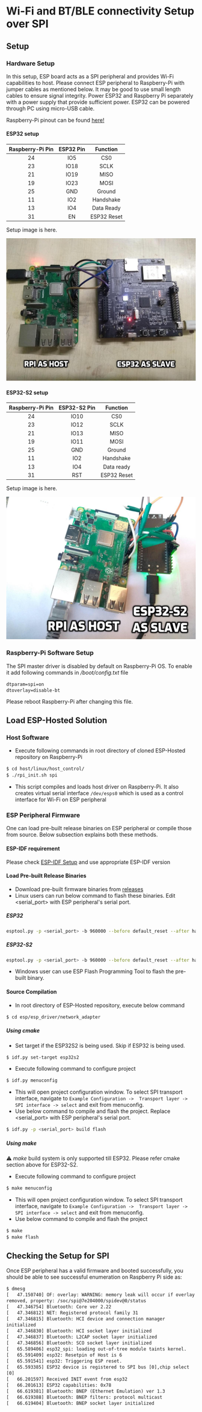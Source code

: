 # Wi-Fi and BT/BLE connectivity Setup over SPI
## Setup
### Hardware Setup
In this setup, ESP board acts as a SPI peripheral and provides Wi-Fi capabilities to host. Please connect ESP peripheral to Raspberry-Pi with jumper cables as mentioned below. It may be good to use small length cables to ensure signal integrity. Power ESP32 and Raspberry Pi separately with a power supply that provide sufficient power. ESP32 can be powered through PC using micro-USB cable.

Raspberry-Pi pinout can be found [here!](https://pinout.xyz/pinout/spi)

#### ESP32 setup
| Raspberry-Pi Pin | ESP32 Pin | Function |
|:-------:|:---------:|:--------:|
| 24 | IO5 | CS0 |
| 23 | IO18 | SCLK |
| 21 | IO19 | MISO |
| 19 | IO23 | MOSI |
| 25 | GND | Ground |
| 11 | IO2 | Handshake |
| 13 | IO4 | Data Ready |
| 31 | EN  | ESP32 Reset |

Setup image is here.

![alt text](rpi_esp_spi_setup.jpg "setup of Raspberry-Pi as host and ESP32 as slave")

#### ESP32-S2 setup
| Raspberry-Pi Pin | ESP32-S2 Pin | Function |
|:----------------:|:------------:|:--------:|
| 24 | IO10 | CS0 |
| 23 | IO12 | SCLK |
| 21 | IO13 | MISO |
| 19 | IO11 | MOSI |
| 25 | GND | Ground |
| 11 | IO2 | Handshake |
| 13 | IO4 | Data ready |
| 31 | RST | ESP32 Reset |

Setup image is here.

![alt text](rpi_esp32_s2_setup.jpg "setup of Raspberry-Pi as host and ESP32-S2 as ESP peripheral")

### Raspberry-Pi Software Setup
The SPI master driver is disabled by default on Raspberry-Pi OS. To enable it add following commands in  _/boot/config.txt_ file
```
dtparam=spi=on
dtoverlay=disable-bt
```
Please reboot Raspberry-Pi after changing this file.


## Load ESP-Hosted Solution
### Host Software
* Execute following commands in root directory of cloned ESP-Hosted repository on Raspberry-Pi
```sh
$ cd host/linux/host_control/
$ ./rpi_init.sh spi
```
* This script compiles and loads host driver on Raspberry-Pi. It also creates virtual serial interface `/dev/esps0` which is used as a control interface for Wi-Fi on ESP peripheral

### ESP Peripheral Firmware
One can load pre-built release binaries on ESP peripheral or compile those from source. Below subsection explains both these methods.

#### ESP-IDF requirement
Please check [ESP-IDF Setup](Linux_based_readme.md#esp-idf-setup) and use appropriate ESP-IDF version

#### Load Pre-built Release Binaries
* Download pre-built firmware binaries from [releases](https://github.com/espressif/esp-hosted/releases)
* Linux users can run below command to flash these binaries. Edit <serial_port> with ESP peripheral's serial port.
##### ESP32
```sh
esptool.py -p <serial_port> -b 960000 --before default_reset --after hard_reset write_flash --flash_mode dio --flash_freq 40m --flash_size detect 0x8000 partition-table_spi_v0.3.bin 0x1000 bootloader_spi_v0.3.bin 0x10000 esp_hosted_firmware_spi_v0.3.bin
```
##### ESP32-S2
```sh
esptool.py -p <serial_port> -b 960000 --before default_reset --after hard_reset --chip esp32s2  write_flash --flash_mode dio --flash_size detect --flash_freq 80m 0x1000 bootloader_spi_v0.3.bin 0x8000 build/partition_table/partition-table_spi_v0.3.bin 0x10000 esp_hosted_firmware_spi_v0.3.bin
```
* Windows user can use ESP Flash Programming Tool to flash the pre-built binary.

#### Source Compilation
* In root directory of ESP-Hosted repository, execute below command

```sh
$ cd esp/esp_driver/network_adapter
```
##### Using cmake
* Set target if the ESP32S2 is being used. Skip if ESP32 is being used.
```
$ idf.py set-target esp32s2
```
* Execute following command to configure project
```sh
$ idf.py menuconfig
```
* This will open project configuration window. To select SPI transport interface, navigate to `Example Configuration ->  Transport layer -> SPI interface -> select` and exit from menuconfig.
* Use below command to compile and flash the project. Replace <serial_port> with ESP peripheral's serial port.
```sh
$ idf.py -p <serial_port> build flash
```

##### Using make
:warning: *make* build system is only supported till ESP32. Please refer cmake section above for ESP32-S2.
* Execute following command to configure project
```sh
$ make menuconfig
```
* This will open project configuration window. To select SPI transport interface, navigate to `Example Configuration ->  Transport layer -> SPI interface -> select` and exit from menuconfig.
* Use below command to compile and flash the project
```sh
$ make
$ make flash
```

## Checking the Setup for SPI
Once ESP peripheral has a valid firmware and booted successfully, you should be able to see successful enumeration on Raspberry Pi side as:
```
$ dmesg
[   47.150740] OF: overlay: WARNING: memory leak will occur if overlay removed, property: /soc/spi@7e204000/spidev@0/status
[   47.346754] Bluetooth: Core ver 2.22
[   47.346812] NET: Registered protocol family 31
[   47.346815] Bluetooth: HCI device and connection manager initialized
[   47.346830] Bluetooth: HCI socket layer initialized
[   47.346837] Bluetooth: L2CAP socket layer initialized
[   47.346856] Bluetooth: SCO socket layer initialized
[   65.589406] esp32_spi: loading out-of-tree module taints kernel.
[   65.591409] esp32: Resetpin of Host is 6
[   65.591541] esp32: Triggering ESP reset.
[   65.593385] ESP32 device is registered to SPI bus [0],chip select [0]
[   66.201597] Received INIT event from esp32
[   66.201613] ESP32 capabilities: 0x78
[   66.619381] Bluetooth: BNEP (Ethernet Emulation) ver 1.3
[   66.619388] Bluetooth: BNEP filters: protocol multicast
[   66.619404] Bluetooth: BNEP socket layer initialized
```
